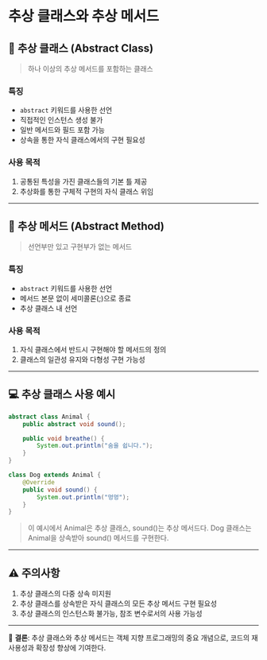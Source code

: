 # 추상 클래스와 추상 메서드
## 📘 추상 클래스 (Abstract Class)

> 하나 이상의 추상 메서드를 포함하는 클래스
>

### 특징

- `abstract` 키워드를 사용한 선언
- 직접적인 인스턴스 생성 불가
- 일반 메서드와 필드 포함 가능
- 상속을 통한 자식 클래스에서의 구현 필요성

### 사용 목적

1. 공통된 특성을 가진 클래스들의 기본 틀 제공
2. 추상화를 통한 구체적 구현의 자식 클래스 위임

---

## 📗 추상 메서드 (Abstract Method)

> 선언부만 있고 구현부가 없는 메서드
>

### 특징

- `abstract` 키워드를 사용한 선언
- 메서드 본문 없이 세미콜론(;)으로 종료
- 추상 클래스 내 선언

### 사용 목적

1. 자식 클래스에서 반드시 구현해야 할 메서드의 정의
2. 클래스의 일관성 유지와 다형성 구현 가능성

---

## 💻 추상 클래스 사용 예시

```java
abstract class Animal {
    public abstract void sound();

    public void breathe() {
        System.out.println("숨을 쉽니다.");
    }
}

class Dog extends Animal {
    @Override
    public void sound() {
        System.out.println("멍멍");
    }
}

```

> 이 예시에서 Animal은 추상 클래스, sound()는 추상 메서드다. Dog 클래스는 Animal을 상속받아 sound() 메서드를 구현한다.
>

---

## ⚠️ 주의사항

1. 추상 클래스의 다중 상속 미지원
2. 추상 클래스를 상속받은 자식 클래스의 모든 추상 메서드 구현 필요성
3. 추상 클래스의 인스턴스화 불가능, 참조 변수로서의 사용 가능성

---

📌 **결론**: 추상 클래스와 추상 메서드는 객체 지향 프로그래밍의 중요 개념으로, 코드의 재사용성과 확장성 향상에 기여한다.